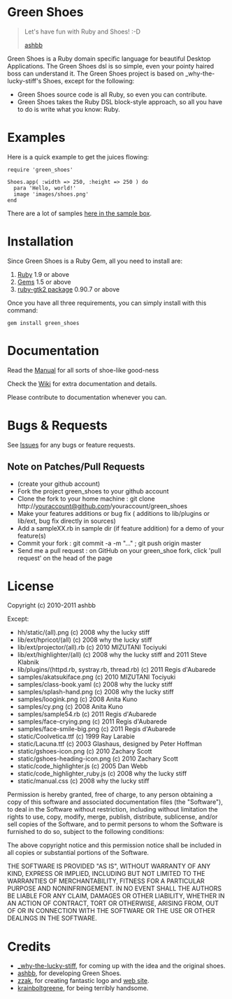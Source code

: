 Green Shoes
===========

> Let's have fun with Ruby and Shoes! :-D
> 
> [ashbb](#)

Green Shoes is a Ruby domain specific language for beautiful Desktop Applications.
The Green Shoes dsl is so simple, even your pointy haired boss can understand it.
The Green Shoes project is based on _why-the-lucky-stiff's Shoes, except for the following:

* Green Shoes source code is all Ruby, so even you can contribute.
* Green Shoes takes the Ruby DSL block-style approach, so all you have to do is write what you know: Ruby.


Examples
========

Here is a quick example to get the juices flowing:

    require 'green_shoes'
	
    Shoes.app( :width => 250, :height => 250 ) do
      para 'Hello, world!'
      image 'images/shoes.png'
    end

There are a lot of samples [here in the sample box](https://github.com/ashbb/green_shoes/tree/master/samples).


Installation
============

Since Green Shoes is a Ruby Gem, all you need to install are:

1. [Ruby](http://ruby-lang.org) 1.9 or above
2. [Gems](http://rubygems.org) 1.5 or above
3. [ruby-gtk2 package](http://ruby-gnome2.sourceforge.jp/) 0.90.7 or above

Once you have all three requirements, you can simply install with this command:

    gem install green_shoes


Documentation
=============

Read the [Manual](http://ashbb.github.com/green_shoes/) for all sorts of shoe-like good-ness

Check the [Wiki](http://github.com/ashbb/green_shoes/wiki) for extra documentation and details.

Please contribute to documentation whenever you can.


Bugs & Requests
===============

See [Issues](http://github.com/ashbb/green_shoes/issues) for any bugs or feature requests.

Note on Patches/Pull Requests
------------------------------

* (create your github account)
* Fork the project green_shoes to your github account
* Clone the fork to your home machine : git clone http://youraccount@github.com/youraccount/green_shoes
* Make your features additions or bug fix ( additions to lib/plugins or lib/ext, bug fix directly in sources) 
* Add a  sampleXX.rb in sample dir  (if feature addition) for a demo of your feature(s)
* Commit your fork :  git commit -a -m "..." ;  git push origin master
* Send me a pull request : on GitHub on your green_shoe fork, click 'pull request' on the head of the page


License
=========

Copyright (c) 2010-2011 ashbb

Except:

- hh/static/(all).png (c) 2008 why the lucky stiff
- lib/ext/hpricot/(all) (c) 2008 why the lucky stiff
- lib/ext/projector/(all).rb (c) 2010 MIZUTANI Tociyuki
- lib/ext/highlighter/(all) (c) 2008 why the lucky stiff and 2011 Steve Klabnik
- lib/plugins/(httpd.rb, systray.rb, thread.rb) (c) 2011 Regis d'Aubarede
- samples/akatsukiface.png (c) 2010 MIZUTANI Tociyuki
- samples/class-book.yaml (c) 2008 why the lucky stiff
- samples/splash-hand.png (c) 2008 why the lucky stiff
- samples/loogink.png (c) 2008 Anita Kuno
- samples/cy.png (c) 2008 Anita Kuno
- samples/sample54.rb (c) 2011 Regis d'Aubarede
- samples/face-crying.png (c) 2011 Regis d'Aubarede
- samples/face-smile-big.png (c) 2011 Regis d'Aubarede
- static/Coolvetica.ttf (c) 1999 Ray Larabie
- static/Lacuna.ttf (c) 2003 Glashaus, designed by Peter Hoffman
- static/gshoes-icon.png (c) 2010 Zachary Scott
- static/gshoes-heading-icon.png (c) 2010 Zachary Scott
- static/code_highlighter.js (c) 2005 Dan Webb
- static/code_highlighter_ruby.js (c) 2008 why the lucky stiff
- static/manual.css (c) 2008 why the lucky stiff

Permission is hereby granted, free of charge, to any person
obtaining a copy of this software and associated documentation
files (the "Software"), to deal in the Software without restriction,
including without limitation the rights to use, copy, modify, merge,
publish, distribute, sublicense, and/or sell copies of the Software,
and to permit persons to whom the Software is furnished to do so,
subject to the following conditions:
  
The above copyright notice and this permission notice shall be 
included in all copies or substantial portions of the Software.
   
THE SOFTWARE IS PROVIDED "AS IS", WITHOUT WARRANTY OF
ANY KIND, EXPRESS OR IMPLIED, INCLUDING BUT NOT LIMITED
TO THE WARRANTIES OF MERCHANTABILITY, FITNESS FOR A
PARTICULAR PURPOSE AND NONINFRINGEMENT. IN NO EVENT
SHALL THE AUTHORS BE LIABLE FOR ANY CLAIM, DAMAGES OR
OTHER LIABILITY, WHETHER IN AN ACTION OF CONTRACT, TORT
OR OTHERWISE, ARISING FROM, OUT OF OR IN CONNECTION
WITH THE SOFTWARE OR THE USE OR OTHER DEALINGS IN THE
SOFTWARE.


Credits
=======

* [_why-the-lucky-stiff](https://github.com/shoes/shoes), for coming up with the idea and the original shoes.
* [ashbb](https://github.com/ashbb), for developing Green Shoes.
* [zzak](https://github.com/zacharyscott), for creating fantastic logo and [web site](http://gshoes.heroku.com/).
* [krainboltgreene](https://github.com/krainboltgreene), for being terribly handsome.